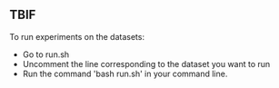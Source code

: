 ## TBIF
To run experiments on the datasets:
- Go to run.sh
- Uncomment the line corresponding to the dataset you want to run
- Run the command 'bash run.sh' in your command line.
